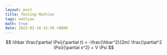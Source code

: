 ```yaml
---
layout: post
title: Testing MathJax
tags: mathjax
math: true
date: 2022-02-10 15:39 +0800
---
```



$$
i\hbar \frac{\partial \Psi}{\partial t} = -\frac{\hbar^2}{2m}
\frac{\partial^2 \Psi}{\partial x^2} + V \Psi
$$
